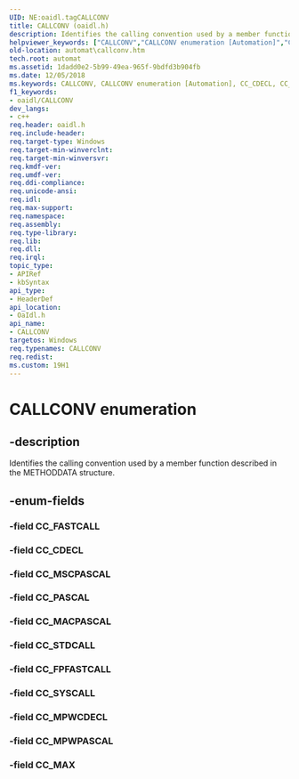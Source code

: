 ```yaml
---
UID: NE:oaidl.tagCALLCONV
title: CALLCONV (oaidl.h)
description: Identifies the calling convention used by a member function described in the METHODDATA structure.helpviewer_keywords: ["CALLCONV","CALLCONV enumeration [Automation]","CC_CDECL","CC_FASTCALL","CC_FPFASTCALL","CC_MACPASCAL","CC_MAX","CC_MPWCDECL","CC_MPWPASCAL","CC_MSCPASCAL","CC_PASCAL","CC_STDCALL","CC_SYSCALL","_oa96_CALLCONV","automat.callconv","oaidl/CALLCONV","oaidl/CC_CDECL","oaidl/CC_FASTCALL","oaidl/CC_FPFASTCALL","oaidl/CC_MACPASCAL","oaidl/CC_MAX","oaidl/CC_MPWCDECL","oaidl/CC_MPWPASCAL","oaidl/CC_MSCPASCAL","oaidl/CC_PASCAL","oaidl/CC_STDCALL","oaidl/CC_SYSCALL"]
old-location: automat\callconv.htm
tech.root: automat
ms.assetid: 1dadd0e2-5b99-49ea-965f-9bdfd3b904fb
ms.date: 12/05/2018
ms.keywords: CALLCONV, CALLCONV enumeration [Automation], CC_CDECL, CC_FASTCALL, CC_FPFASTCALL, CC_MACPASCAL, CC_MAX, CC_MPWCDECL, CC_MPWPASCAL, CC_MSCPASCAL, CC_PASCAL, CC_STDCALL, CC_SYSCALL, _oa96_CALLCONV, automat.callconv, oaidl/CALLCONV, oaidl/CC_CDECL, oaidl/CC_FASTCALL, oaidl/CC_FPFASTCALL, oaidl/CC_MACPASCAL, oaidl/CC_MAX, oaidl/CC_MPWCDECL, oaidl/CC_MPWPASCAL, oaidl/CC_MSCPASCAL, oaidl/CC_PASCAL, oaidl/CC_STDCALL, oaidl/CC_SYSCALL
f1_keywords:
- oaidl/CALLCONV
dev_langs:
- c++
req.header: oaidl.h
req.include-header: 
req.target-type: Windows
req.target-min-winverclnt: 
req.target-min-winversvr: 
req.kmdf-ver: 
req.umdf-ver: 
req.ddi-compliance: 
req.unicode-ansi: 
req.idl: 
req.max-support: 
req.namespace: 
req.assembly: 
req.type-library: 
req.lib: 
req.dll: 
req.irql: 
topic_type:
- APIRef
- kbSyntax
api_type:
- HeaderDef
api_location:
- OaIdl.h
api_name:
- CALLCONV
targetos: Windows
req.typenames: CALLCONV
req.redist: 
ms.custom: 19H1
---
```


# CALLCONV enumeration


## -description


Identifies the calling convention used by a member function described in the METHODDATA structure.


## -enum-fields




### -field CC_FASTCALL


### -field CC_CDECL


### -field CC_MSCPASCAL


### -field CC_PASCAL


### -field CC_MACPASCAL


### -field CC_STDCALL


### -field CC_FPFASTCALL


### -field CC_SYSCALL


### -field CC_MPWCDECL


### -field CC_MPWPASCAL


### -field CC_MAX

